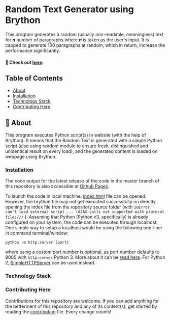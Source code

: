 # Random Text Generator using Brython

This program generates a random (usually non-readable, meaningless) text for ***n*** number of paragraphs where ***n*** is taken as the user's input. It is capped to generate 100 paragraphs at random, which in return, increase the performance significantly. 

#### 🚀 Check out [here](https://git-harshit.github.io/Random_Text_Generator-Brython/).

## Table of Contents

- [About](#about)
- [Installation](#using-the-code)
- [Technology Stack](#technology-stack)
- [Contributing Here](#contributing-here)

## 📌 About

This program executes Python script(s) in website (with the help of Brython). It means that the Random Text is generated with a simple Python script (also using random module to ensure fresh, distinguished and unidentical result on every load), and the generated content is loaded on webpage using Brython.

### Installation

The code output for the latest release of the code in the master branch of this repository is also accessible at [Github Pages](https://git-harshit.github.io/Random_Text_Generator-Brython/).

To launch the code in local machine, [index.html](./index.html) file can be opened. 
However, the brython file may not get executed successfully on directly opening the index file from the repository source folder (with `IOError: can't load external script ... (AJAX calls not supported with protocol file:///` ).
Assuming that Python (Python v3, specifically) is already configured on your system, the code can be executed through localhost. One simple way to setup a localhost would be using the following one-liner in command terminal/window:

```python -m http.server [port]```

where using a custom port number is optional, as port number defaults to 8000 with `http.server` Python 3. More about it can be [read here](https://docs.python.org/3/library/http.server.html).
For Python 2, [SimpleHTTPServer](https://docs.python.org/2/library/simplehttpserver.html) can be used instead.

### Technology Stack

### Contributing Here

Contributions for this repository are welcome. If you can add anything for the betterment of this repository and any of its content(s), get started by reading the [contributing](./Contributing.md) file. Every change counts!
